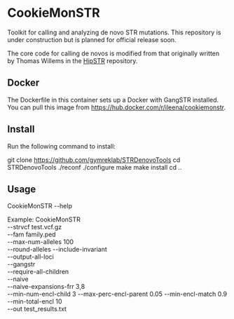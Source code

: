 # CookieMonSTR

Toolkit for calling and analyzing de novo STR mutations.
This repository is under construction but is planned for official release soon.

The core code for calling de novos is modified from that originally written by Thomas Willems in the [HipSTR](https://github.com/tfwillems/HipSTR) repository.


## Docker
The Dockerfile in this container sets up a Docker with GangSTR installed. You can pull this image from https://hub.docker.com/r/ileena/cookiemonstr.

## Install

Run the following command to install:

git clone https://github.com/gymreklab/STRDenovoTools
cd STRDenovoTools
./reconf
./configure
make
make install
cd ..

## Usage
CookieMonSTR --help

Example:
CookieMonSTR \
    --strvcf test.vcf.gz \
    --fam family.ped \
    --max-num-alleles 100 \
    --round-alleles --include-invariant \
    --output-all-loci \
    --gangstr \
    --require-all-children \
    --naive \
    --naive-expansions-frr 3,8 \
    --min-num-encl-child 3 --max-perc-encl-parent 0.05 --min-encl-match 0.9 --min-total-encl 10 \
    --out test_results.txt
